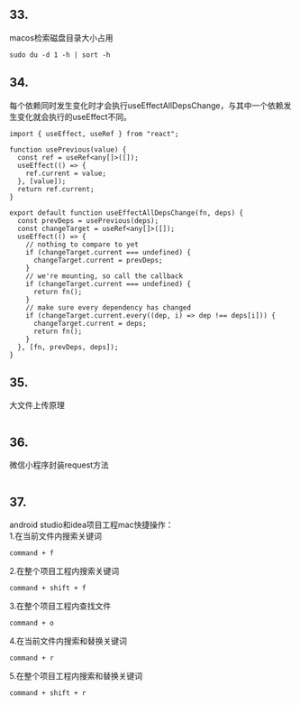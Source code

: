 ## 33.
macos检索磁盘目录大小占用
```
sudo du -d 1 -h | sort -h
```

## 34.
每个依赖同时发生变化时才会执行useEffectAllDepsChange，与其中一个依赖发生变化就会执行的useEffect不同。
```
import { useEffect, useRef } from "react";

function usePrevious(value) {
  const ref = useRef<any[]>([]);
  useEffect(() => {
    ref.current = value;
  }, [value]);
  return ref.current;
}

export default function useEffectAllDepsChange(fn, deps) {
  const prevDeps = usePrevious(deps);
  const changeTarget = useRef<any[]>([]);
  useEffect(() => {
    // nothing to compare to yet
    if (changeTarget.current === undefined) {
      changeTarget.current = prevDeps;
    }
    // we're mounting, so call the callback
    if (changeTarget.current === undefined) {
      return fn();
    }
    // make sure every dependency has changed
    if (changeTarget.current.every((dep, i) => dep !== deps[i])) {
      changeTarget.current = deps;
      return fn();
    }
  }, [fn, prevDeps, deps]);
}
```
## 35.
大文件上传原理
```
```
## 36.
微信小程序封装request方法
```
```
## 37.
android studio和idea项目工程mac快捷操作：  
1.在当前文件内搜索关键词
```
command + f
```
2.在整个项目工程内搜索关键词
```
command + shift + f
```
3.在整个项目工程内查找文件
```
command + o
```
4.在当前文件内搜索和替换关键词
```
command + r
```
5.在整个项目工程内搜索和替换关键词
```
command + shift + r
```

